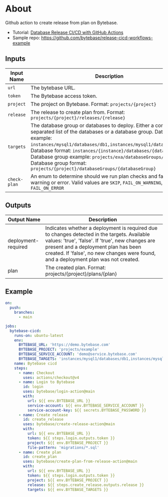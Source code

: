# About

Github action to create release from plan on Bytebase.

- Tutorial:
  [Database Release CI/CD with GitHub Actions](http://bytebase.com/docs/tutorials/github-release-cicd-workflow/)
- Sample repo: https://github.com/bytebase/release-cicd-workflows-example

## Inputs

| Input Name   | Description                                                                                                                                                                                                                                                                                                                                                                                              | Required | Default |
| ------------ | -------------------------------------------------------------------------------------------------------------------------------------------------------------------------------------------------------------------------------------------------------------------------------------------------------------------------------------------------------------------------------------------------------- | -------- | ------- |
| `url`        | The bytebase URL.                                                                                                                                                                                                                                                                                                                                                                                        | Yes      |         |
| `token`      | The Bytebase access token.                                                                                                                                                                                                                                                                                                                                                                               | Yes      |         |
| `project`    | The project on Bytebase. Format: `projects/{project}`                                                                                                                                                                                                                                                                                                                                                    | Yes      |         |
| `release`    | The release to create plan from. Format: `projects/{project}/releases/{release}`                                                                                                                                                                                                                                                                                                                         | Yes      |         |
| `targets`    | The database group or databases to deploy. Either a comma separated list of the databases or a database group. Databases example: `instances/mysql1/databases/db1,instances/mysql1/databases/db2`. Database format: `instances/{instance}/databases/{database}` Database group example: `projects/exa/databaseGroups/mygroup` Database group format: `projects/{project}/databaseGroups/{databaseGroup}` | Yes      |         |
| `check-plan` | An enum to determine should we run plan checks and fail on warning or error. Valid values are `SKIP`, `FAIL_ON_WARNING`, `FAIL_ON_ERROR`                                                                                                                                                                                                                                                                 | No       | `SKIP`  |

## Outputs

| Output Name         | Description                                                                                                                                                                                                                                                                    |
| ------------------- | ------------------------------------------------------------------------------------------------------------------------------------------------------------------------------------------------------------------------------------------------------------------------------ |
| deployment-required | Indicates whether a deployment is required due to changes detected in the targets. Available values: 'true', 'false'. If 'true', new changes are present and a deployment plan has been created. If 'false', no new changes were found, and a deployment plan was not created. |
| plan                | The created plan. Format: projects/{project}/plans/{plan}                                                                                                                                                                                                                      |

## Example

```yaml
on:
  push:
    branches:
      - main

jobs:
  bytebase-cicd:
    runs-on: ubuntu-latest
    env:
      BYTEBASE_URL: 'https://demo.bytebase.com'
      BYTEBASE_PROJECT: 'projects/example'
      BYTEBASE_SERVICE_ACCOUNT: 'demo@service.bytebase.com'
      BYTEBASE_TARGETS: 'instances/mysql1/databases/db1,instances/mysql1/databases/db2'
    name: Bytebase cicd
    steps:
      - name: Checkout
        uses: actions/checkout@v4
      - name: Login to Bytebase
        id: login
        uses: bytebase/login-action@main
        with:
          url: ${{ env.BYTEBASE_URL }}
          service-account: ${{ env.BYTEBASE_SERVICE_ACCOUNT }}
          service-account-key: ${{ secrets.BYTEBASE_PASSWORD }}
      - name: Create release
        id: create_release
        uses: bytebase/create-release-action@main
        with:
          url: ${{ env.BYTEBASE_URL }}
          token: ${{ steps.login.outputs.token }}
          project: ${{ env.BYTEBASE_PROJECT }}
          file-pattern: 'migrations/*.sql'
      - name: Create plan
        id: create_plan
        uses: bytebase/create-plan-from-release-action@main
        with:
          url: ${{ env.BYTEBASE_URL }}
          token: ${{ steps.login.outputs.token }}
          project: ${{ env.BYTEBASE_PROJECT }}
          release: ${{ steps.create_release.outputs.release }}
          targets: ${{ env.BYTEBASE_TARGETS }}
```
